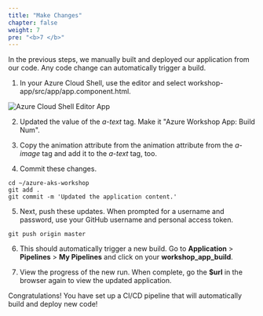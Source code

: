 ```yaml
---
title: "Make Changes"
chapter: false
weight: 7
pre: "<b>7 </b>"
---
```


In the previous steps, we manually built and deployed our application from our code. Any code change can automatically trigger a build.

1. In your Azure Cloud Shell, use the editor and select workshop-app/src/app/app.component.html.

![Azure Cloud Shell Editor App](/images/azure-cloud-shell-editor-app.png)
   
2. Updated the value of the _a-text_ tag. Make it "Azure Workshop App: Build Num".

3. Copy the animation attribute from the animation attribute from the _a-image_ tag and add it to the _a-text_ tag, too.

4. Commit these changes.

```
cd ~/azure-aks-workshop
git add .
git commit -m 'Updated the application content.'
```

5. Next, push these updates. When prompted for a username and password, use your GitHub username and personal access token.

``
git push origin master
``

6. This should automatically trigger a new build. Go to **Application** > **Pipelines** > **My Pipelines** and click on your **workshop_app_build**.

7. View the progress of the new run. When complete, go the **$url** in the browser again to view the updated application.

Congratulations! You have set up a CI/CD pipeline that will automatically build and deploy new code!
